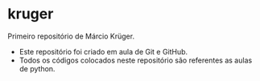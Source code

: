 # kruger
 Primeiro repositório de Márcio Krüger.

 - Este repositório foi criado em aula de Git e GitHub.
 - Todos os códigos colocados neste repositório são referentes as aulas de python.

 
